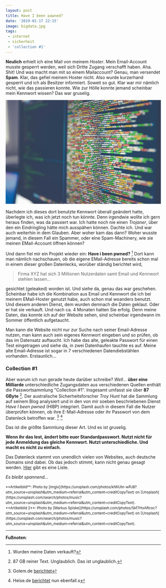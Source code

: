```yaml
---
layout: post
title: Have I been pawned?
date: '2019-01-17 22:15'
image: bigdata.jpg
tags: 
 - internet
 - sicherheit
 - 'collection #1'
---
```


**Neulich** erhielt ich eine Mail von meinem *Hoster*. Mein Email-Account musste gesperrt werden, weil sich Dritte Zugang verschafft haben. Aha. Shit! Und was macht man mit so einem Mailaccount? Genau, man versendet **Spam**. Klar, das gefiel meinem Hoster nicht. Also wurde kurzerhand gesperrt und ich als Besitzer informiert. Soweit so gut. Klar war mir nämlich nicht, wie das passieren konnte. Wie zur Hölle konnte jemand scheinbar mein Kennwort wissen? Das war gruselig. <!--more-->

![Big Data](/assets/2019/01/bigdata2.jpg)

Nachdem ich dieses dort benutzte Kennwort überall geändert hatte, überlegte ich, was ich jetzt noch tun könnte. Denn irgendwie wollte ich gern heraus finden, was da passiert war. Ich hatte noch nie einen *Trojaner*, über den ein Eindringling hätte mich ausspähen können. Dachte ich. Und war auch weiterhin in dem Glauben. Aber woher kam das dann? Woher wusste jemand, in diesem Fall ein Spammer, oder eine Spam-Machinery, wie sie meinen EMail-Account öffnen können?

Und dann fiel mir ein Projekt wieder ein: **Have i been pwned?** [^1] Dort kann man nämlich nachschauen, ob die eigene EMail-Adresse bereits schon mal in einem dieser großen Datenlecks, worüber ständig berichtet wird, 

> Firma XYZ hat sich 3 Millionen Nutzerdaten samt Email und Kennwort stehlen lassen…

gesichtet (geleaked) worden ist. Und siehe da, genau das war geschehen. Scheinbar habe ich die Kombination aus Email und Kennwort die ich bei meinem EMail-Hoster genutzt habe, auch schon mal woanders benutzt. Und diesem anderen Dienst, dem wurden demnach die Daten geklaut. Oder er hat sie verkauft. Und nach ca. 4 Monaten hatten Sie erfolg. Denn meine Daten, das konnte ich auf der Website sehen, sind scheinbar irgendwann im Sommer öffentlich aufgetaucht.

Man kann die Website nicht nur zur Suche nach seiner Email-Adresse nutzen, man kann auch sein eigenes Kennwort eingeben und so prüfen, ob das im Datensatz auftaucht. Ich habe das alte, geleakte Passwort für einen Test eingetragen und siehe da, in zwei Datenhaufen tauchte es auf. Meine alte Email-Adresse ist sogar in 7 verschiedenen Datendiebstählen vorhanden. Erstaunlich…

### Collection #1

Aber warum ich nun gerade heute darüber schreibe? *Well…* **über eine Milliarde** unterschiedliche Zugangsdaten aus verschiedenen Quellen enthält die Passwortsammlung "Collection #1". Insgesamt umfasst sie über **87 GByte** [^2]. Der australische Sicherheitsforscher *Troy Hunt* hat die Sammlung auf seinem Blog analysiert und in den von mir soeben beschriebenen Dienst *Have I been pwned* (HIBP) integriert. Damit auch in diesem Fall die Nutzer überprüfen können, ob ihre E-Mail-Adresse oder ihr Passwort von dem Datenleck betroffen war. [^3] [^4]

Das ist die größte Sammlung dieser Art. Und es ist gruselig.

**Wenn ihr das lest, ändert bitte euer Standardpasswort. Nutzt nicht für jede Anmeldung das gleiche Kennwort. Nutzt unterschiedliche. Und macht es nicht zu einfach.**

Das Datenleck stammt von unendlich vielen von Websites, auch deutsche Domains sind dabei. Ob das jedoch stimmt, kann nicht genau gesagt werden. [Hier](https://pastebin.com/UsxU4gXA) gibt es eine Liste.

*Es bleibt spannend…*

<small>
**Artikelbild**: Photo by [imgix](https://unsplash.com/photos/klWUhr-wPJ8?utm_source=unsplash&utm_medium=referral&utm_content=creditCopyText) on [Unsplash](https://unsplash.com/search/photos/music?utm_source=unsplash&utm_medium=referral&utm_content=creditCopyText).<br />
**Artikelbild 2**: Photo by [Markus Spiske](https://unsplash.com/photos/Skf7HxARcoc?utm_source=unsplash&utm_medium=referral&utm_content=creditCopyText) on [Unsplash](https://unsplash.com/search/photos/music?utm_source=unsplash&utm_medium=referral&utm_content=creditCopyText).
</small>

---

**Fußnoten**:

[^1]: Wurden meine Daten verkauft?
[^2]: 87 GB reiner Text. Unglaublich. Das ist unglaublich.
[^3]: Golem.de [berichtet](https://www.golem.de/news/datenlecks-ueber-eine-milliarde-zugangsdaten-im-internet-1901-138796.html)
[^4]: Heise.de [berichtet](https://www.heise.de/security/meldung/Passwort-Sammlung-mit-773-Millionen-Online-Konten-im-Netz-aufgetaucht-4279375.html) nun ebenfall.s
